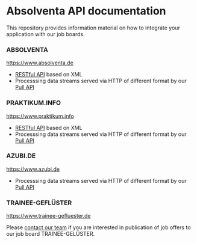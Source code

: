 # Absolventa API documentation

This repository provides information material on how to integrate
your application with our job boards.

### ABSOLVENTA

https://www.absolventa.de

* [RESTful API](absolventa/restful_api.md) based on XML
* Processsing data streams served via HTTP of different format by our [Pull API](absolventa/pull_api.md)


### PRAKTIKUM.INFO

https://www.praktikum.info

* [RESTful API](praktikum_info/restful_api.md) based on XML
* Processsing data streams served via HTTP of different format by our [Pull API](praktikum_info/pull_api.md)

### AZUBI.DE

https://www.azubi.de

* Processsing data streams served via HTTP of different format by our [Pull API](azubi/pull_api.md)

### TRAINEE-GEFLÜSTER

https://www.trainee-gefluester.de

Please [contact our team](mailto:service@absolventa.de) if you are interested in publication
of job offers to our job board TRAINEE-GELÜSTER.
